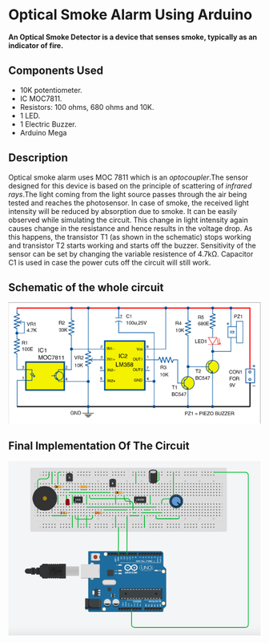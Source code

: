# Optical Smoke Alarm Using Arduino
**An Optical Smoke Detector is a device that senses smoke, typically as an indicator of fire.**

## Components Used
* 10K potentiometer.
* IC MOC7811.
* Resistors: 100 ohms, 680 ohms and 10K.
* 1 LED.
* 1 Electric Buzzer.
* Arduino Mega

## Description
Optical smoke alarm uses MOC 7811 which is an *optocoupler*.The sensor designed for this device is based on the principle of scattering of *infrared rays*.The light coming from the light source passes through the air being tested and reaches the photosensor. In case of smoke, the received light intensity will be reduced by absorption due to smoke. It can be easily observed while simulating the circuit. This change in light intensity again causes change in the resistance and hence results in the voltage drop. As this happens, the transistor T1 (as shown in the schematic) stops working and transistor T2 starts working and starts off the buzzer. Sensitivity of the sensor can be set by changing the variable resistence of 4.7kΩ. Capacitor C1 is used in case the power cuts off the circuit will still work.


## Schematic of the whole circuit

![Analog Circuit](Schematic/Sch1.png)

## Final Implementation Of The Circuit

![Final Circuit on Arduino Board](Schematic/Sch3.png)
